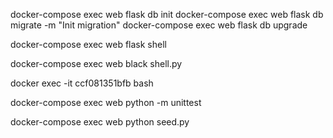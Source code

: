 docker-compose exec web flask db init
docker-compose exec web flask db migrate -m "Init migration"
docker-compose exec web flask db upgrade

docker-compose exec web flask shell

docker-compose exec web black shell.py

docker exec -it ccf081351bfb bash

docker-compose exec web python -m unittest

docker-compose exec web python seed.py